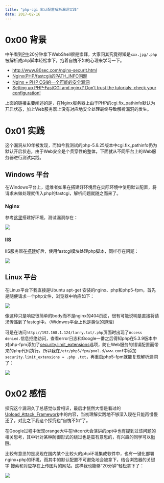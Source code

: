 ```yaml
---
title: "php-cgi 默认配置解析漏洞实践"
date: 2017-02-16
---
```


# 0x00 背景

中午看到[P牛](https://www.leavesongs.com/)20分钟拿下WebShell很是崇拜，大家问其究竟得知是`xxx.jpg/.php`被解析成php脚本轻松拿下，抱着自愧不如的心理来学习一下。

* <http://www.80sec.com/nginx-securit.html>
* [Nginx(PHP/fastcgi)的PATH_INFO问题](http://www.laruence.com/2009/11/13/1138.html)
* [Nginx + PHP CGI的一个可能的安全漏洞](http://www.laruence.com/2010/05/20/1495.html)
* [Setting up PHP-FastCGI and nginx? Don’t trust the tutorials: check your configuration!](https://nealpoole.com/blog/2011/04/setting-up-php-fastcgi-and-nginx-dont-trust-the-tutorials-check-your-configuration/)

上面的链接主要阐述的是，在Nginx服务器上由于PHP的cgi.fix_pathinfo默认为开启状态，加上Web服务器上没有对应地安全处理最终导致解析漏洞的发生。

# 0x01 实践

这个漏洞从10年被发现，而如今我测试的php-5.6.25版本中cgi.fix_pathinfo仍为默认开启状态，由于Web安全是个贯穿性的整体，下面就从不同平台上的Web服务器进行测试实践。

## Windows 平台

在Windows平台上，运维者如果在搭建好环境后在实际环境中使用默认配置，将请求未做处理就传入php的fastcgi，解析问题就随之而来了。

### Nginx

参考[这里](http://blog.qiji.tech/archives/3092)搭建好环境，测试漏洞存在：

![][1]

### IIS

IIS服务器在[搭建](http://www.cnblogs.com/haocool/archive/2012/10/14/windows-8-iis-to-configure-php-runtime-environment.html)好后，使用fastcgi模块处理php脚本，同样存在问题：

![][2]

## Linux 平台

在Linux平台下我直接是Ubuntu apt-get 安装的nginx、php和php5-fpm，首先是随便请求一个php文件，浏览器中响应如下：

![][3]

像这种只是响应很简单的body而不是nginx的404页面，很有可能说明是直接将请求传递到了fastcgi中。（Widnwos平台上也是类似的道理）

可是在访问`http://192.168.1.124/larry.txt/.php`页面时出现了`Access denied.`信息拒绝访问，查看error日志和Google一番之后得知php在5.3.9版本中对php-fpm添加了[security.limit_extensions](https://bugs.php.net/bug.php?id=55181)选项，防止Web服务的错误配置而带来的php代码执行。所以我在`/etc/php5/fpm/pool.d/www.conf`中添加`security.limit_extensions = .php .txt`，再重启php5-fpm就能复现解析漏洞了：

![][4]

# 0x02 感悟

探究这个漏洞久了总感觉似曾相识，最后才恍然大悟是看过的[Upload_Attack_Framework](http://172.16.24.178/www.owasp.org.cn/OWASP_Training/Upload_Attack_Framework.pdf)中的内容，当初理解实践地不够深入现在只能再慢慢还了。对比之下我这个探究也“自愧不如”了。

在Google过程中发现orange大牛在hitcon大会演讲的ppt中也有提到过该问题的相关思考，其中针对某种防御形式的绕过也是蛮有意思的，有兴趣的同学可以[瞅瞅](https://hitcon.org/2015/CMT/download/day1-c-r0.pdf)。

比较有意思的是发现在国内某个比较火的php环境集成软件中，也有一键化部署nginx+php的环境，而其中的默认配置不可避免地会被拿下，结合浏览器的关键字
搜索和对应存在上传图片的网站，这样我也能够“20分钟”轻松拿下了：

![][5]

[1]: http://ojyzyrhpd.bkt.clouddn.com/2017/02/16/1.jpg
[2]: http://ojyzyrhpd.bkt.clouddn.com/2017/02/16/2.jpg
[3]: http://ojyzyrhpd.bkt.clouddn.com/2017/02/16/3.jpg
[4]: http://ojyzyrhpd.bkt.clouddn.com/2017/02/16/4.jpg
[5]: http://ojyzyrhpd.bkt.clouddn.com/2017/02/16/5.jpg